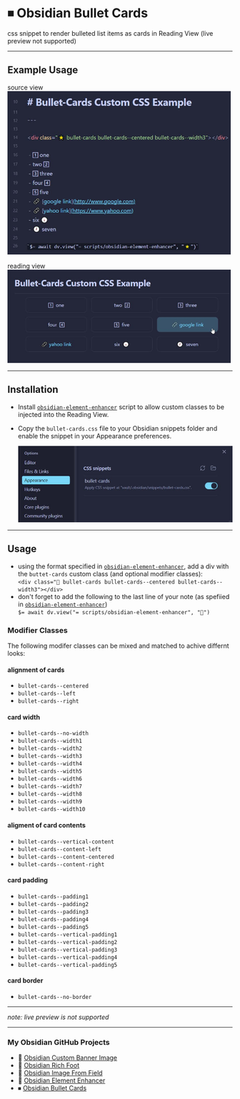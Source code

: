 # ⏹ Obsidian Bullet Cards
css snippet to render bulleted list items as cards in Reading View (live preview not supported)

---

## Example Usage

  source view  
  <img src="./docs/bullet-cards--example--source-view.jpg" width="500">

  reading view  
  <img src="./docs/bullet-cards--example--reading-view.jpg" width="500"> 

---

## Installation

- Install [`obsidian-element-enhancer`](https://github.com/jparkerweb/obsidian-element-enhancer) script to allow custom classes to be injected into the Reading View.
- Copy the `bullet-cards.css` file to your Obsidian snippets folder and enable the snippet in your Appearance preferences.
  
  <img src="./docs/bullet-cards--enable.jpg" width="600">

---

## Usage

- using the format specified in [`obsidian-element-enhancer`](https://github.com/jparkerweb/obsidian-element-enhancer), add a div with the `buttet-cards` custom class (and optional modifier classes):  
  `<div class="🌟 bullet-cards bullet-cards--centered bullet-cards--width3"></div>`
- don't forget to add the following to the last line of your note (as spefiied in [`obsidian-element-enhancer`](https://github.com/jparkerweb/obsidian-element-enhancer))  
  `$= await dv.view("= scripts/obsidian-element-enhancer", "🌟")`

### Modifier Classes

The following modifer classes can be mixed and matched to achive differnt looks:

#### alignment of cards

- `bullet-cards--centered`
- `bullet-cards--left`
- `bullet-cards--right`

#### card width

- `bullet-cards--no-width`
- `bullet-cards--width1`
- `bullet-cards--width2`
- `bullet-cards--width3`
- `bullet-cards--width4`
- `bullet-cards--width5`
- `bullet-cards--width6`
- `bullet-cards--width7`
- `bullet-cards--width8`
- `bullet-cards--width9`
- `bullet-cards--width10`

#### aligment of card contents
- `bullet-cards--vertical-content`
- `bullet-cards--content-left`
- `bullet-cards--content-centered`
- `bullet-cards--content-right`

#### card padding
- `bullet-cards--padding1`
- `bullet-cards--padding2`
- `bullet-cards--padding3`
- `bullet-cards--padding4`
- `bullet-cards--padding5`
- `bullet-cards--vertical-padding1`
- `bullet-cards--vertical-padding2`
- `bullet-cards--vertical-padding3`
- `bullet-cards--vertical-padding4`
- `bullet-cards--vertical-padding5`

#### card border
- `bullet-cards--no-border`

---

_note: live preview is not supported_

---

### My Obsidian GitHub Projects

- 🚩 [Obsidian Custom Banner Image](https://github.com/jparkerweb/obsidian-custom-banner-image)
- 🦶 [Obsidian Rich Foot](https://github.com/jparkerweb/obsidian-rich-foot)
- 🌅 [Obsidian Image From Field](https://github.com/jparkerweb/obsidian-image-from-field/blob/main/README.md)
- 🌟 [Obsidian Element Enhancer](https://github.com/jparkerweb/obsidian-element-enhancer)
- ⏹ [Obsidian Bullet Cards](https://github.com/jparkerweb/obsidian-bullet-cards)

